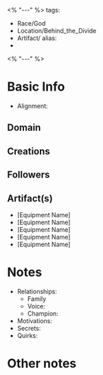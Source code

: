 <% "---" %>
tags:
- Race/God
- Location/Behind_the_Divide
- Artifact/
alias:
- 
<% "---" %>

# Basic Info
- Alignment: 


## Domain


## Creations


## Followers


## Artifact(s)
- [Equipment Name]
- [Equipment Name]
- [Equipment Name]
- [Equipment Name]
- [Equipment Name]

# Notes
- Relationships: 
	- Family
	- Voice: 
	- Champion: 
- Motivations: 
- Secrets: 
- Quirks: 

# Other notes